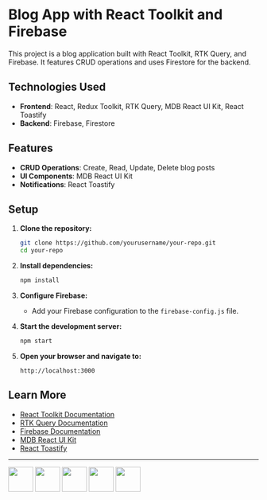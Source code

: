 # Blog App with React Toolkit and Firebase



This project is a blog application built with React Toolkit, RTK Query, and Firebase. It features CRUD operations and uses Firestore for the backend.

## Technologies Used

- **Frontend**: React, Redux Toolkit, RTK Query, MDB React UI Kit, React Toastify
- **Backend**: Firebase, Firestore

## Features

- **CRUD Operations**: Create, Read, Update, Delete blog posts
- **UI Components**: MDB React UI Kit
- **Notifications**: React Toastify

## Setup

1. **Clone the repository:**
    ```bash
    git clone https://github.com/yourusername/your-repo.git
    cd your-repo
    ```

2. **Install dependencies:**
    ```bash
    npm install
    ```

3. **Configure Firebase:**
   - Add your Firebase configuration to the `firebase-config.js` file.

4. **Start the development server:**
    ```bash
    npm start
    ```

5. **Open your browser and navigate to:**
    ```
    http://localhost:3000
    ```

## Learn More

- [React Toolkit Documentation](https://redux-toolkit.js.org/)
- [RTK Query Documentation](https://rtk-query-docs.netlify.app/)
- [Firebase Documentation](https://firebase.google.com/docs)
- [MDB React UI Kit](https://mdbootstrap.com/docs/react/)
- [React Toastify](https://fkhadra.github.io/react-toastify/)

-----
<img height="50" src="https://user-images.githubusercontent.com/25181517/183897015-94a058a6-b86e-4e42-a37f-bf92061753e5.png">
<img height="50" src="https://user-images.githubusercontent.com/25181517/117447155-6a868a00-af3d-11eb-9cfe-245df15c9f3f.png">
<img height="50" src="https://user-images.githubusercontent.com/25181517/187896150-cc1dcb12-d490-445c-8e4d-1275cd2388d6.png">
<img height="50" src="https://user-images.githubusercontent.com/25181517/183898054-b3d693d4-dafb-4808-a509-bab54cf5de34.png">
<img height="50" src="https://user-images.githubusercontent.com/25181517/189716855-2c69ca7a-5149-4647-936d-780610911353.png">